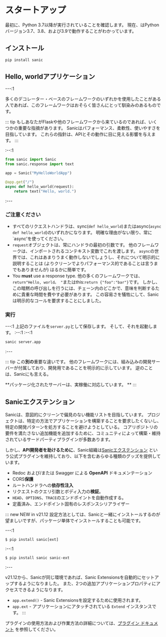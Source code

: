 # スタートアップ

最初に、Python 3.7以降が実行されていることを確認します。 現在、はPythonバージョン3.7、3.8、および3.9で動作することがわかっています。

## インストール

```bash
pip install sanic
```

## Hello, worldアプリケーション

---:1

多くのデコレーター・ベースのフレームワークのいずれかを使用したことがある人であれば、このフレームワークはおそらく皆さんにとって馴染みのあるものです。

::: tip 
もしあなたがFlaskや他のフレームワークから来ているのであれば、いくつかの重要な指摘があります。 Sanicはパフォーマンス、柔軟性、使いやすさを目指しています。 これらの指針は、APIとその動作に目に見える影響を与えます。
:::



:--:1

```python
from sanic import Sanic
from sanic.response import text

app = Sanic("MyHelloWorldApp")

@app.get("/")
async def hello_world(request):
    return text("Hello, world.")
```

:---

### ご注意ください

- すべてのリクエストハンドラは、sync(`def hello_world`)またはasync(`async def hello_world`)のいずれかになります。 明確な理由がない限り、常に`async'を使ってください。
- `request`オブジェクトは、常にハンドラの最初の引数です。 他のフレームワークは、インポートされるコンテキスト変数でこれを渡します。 `async`の世界では、これはあまりうまく動作しないでしょうし、それについて明示的に説明することは (よりクリーンでよりパフォーマンス的であることは言うまでもありませんが) はるかに簡単です。
- You **must** use a response type. 他の多くのフレームワークでは、`return"Hello, world。 "`またはthis:`return {"foo":"bar"}`です。 しかし、この暗黙の呼び出しを行うには、チェーン内のどこかで、意味を判断するために貴重な時間を費やす必要があります。 この容易さを犠牲にして、Sanicは明示的なコールを要求することにしました。

### 実行

---:1 上記のファイルを`server.py`として保存します。 そして、それを起動します。 :--:1 :--:1
```bash
sanic server.app
```
:---

::: tip この**別の**重要な違いです。 他のフレームワークには、組み込みの開発サーバーが付属しており、開発用であることを明示的に示しています。 逆のことは、Sanicにも言える。

**パッケージ化されたサーバーは、実稼働に対応しています。 ** :::

## Sanicエクステンション

Sanicは、意図的にクリーンで偏見のない機能リストを目指しています。 プロジェクトは、特定の方法でアプリケーションを構築することを要求したくないし、特定の開発パターンを処方することを避けようとしている。 コアリポジトリの要件を満たさない追加機能を追加するために、コミュニティによって構築・維持されているサードパーティプラグインが多数あります。

しかし、**API開発者を助けるために**、Sanic組織は[Sanicエクステンション](../plugins/sanic-ext/getting-started.md) という公式プラグインを維持しており、以下を含むあらゆる種類のグッズを提供しています。

- Redoc および/または Swagger による **OpenAPI** ドキュメンテーション
- CORS**保護**
- ルートハンドラへの**依存性注入**
- リクエストのクエリ引数とボディ入力の**検証**。
- `HEAD`、`OPTIONS`、`TRACE`のエンドポイントを自動作成する。
- 定義済み、エンドポイント固有のレスポンスシリアライザー

::: new NEW in v21.12 設定方法としては、Sanicと一緒にインストールするのが望ましいですが、パッケージ単体でインストールすることも可能です。

---:1
```
$ pip install sanic[ext]
```
:--:1
```
$ pip install sanic sanic-ext
```
:---

v21.12から、Sanicが同じ環境であれば、Sanic Extensionsを自動的にセットアップするようになりました。 また、2つの追加アプリケーションプロパティにアクセスできるようになります。

- `app.extend()` - Sanic Extensionsを設定するために使用されます。
- `app.ext` - アプリケーションにアタッチされている `Extend` インスタンスです。 :::

プラグインの使用方法および作業方法の詳細については、[プラグイン ドキュメント](../plugins/sanic-ext/getting-started.md) を参照してください。
